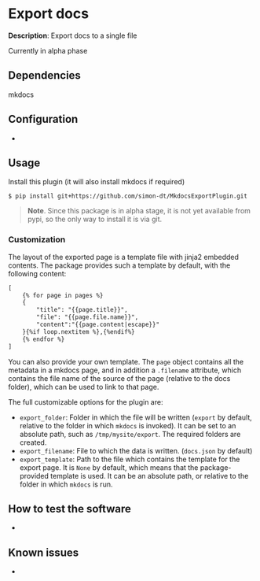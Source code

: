# Export docs

**Description**:  Export docs to a single file

Currently in alpha phase

## Dependencies

mkdocs

## Configuration

-

## Usage

Install this plugin (it will also install mkdocs if required)

```shell
$ pip install git+https://github.com/simon-dt/MkdocsExportPlugin.git
```

> **Note**. Since this package is in alpha stage, it is not yet available from pypi, so the only way to install it is via git.

### Customization

The layout of the exported page is a template file with jinja2 embedded contents. The package provides such a template by default, with the following content:

```markdown
[
    {% for page in pages %}
    {
        "title": "{{page.title}}",
        "file": "{{page.file.name}}",
        "content":"{{page.content|escape}}"
    }{%if loop.nextitem %},{%endif%}
    {% endfor %}
]
```

You can also provide your own template. The `page` object contains all the metadata in a mkdocs page, and in addition a `.filename` attribute, which contains the file name of the source of the page (relative to the docs folder), which can be used to link to that page.

The full customizable options for the plugin are:

* `export_folder`: Folder in which the file will be written (`export` by default, relative to the folder in which `mkdocs` is invoked). It can be set to an absolute path, such as `/tmp/mysite/export`. The required folders are created.
* `export_filename`: File to which the data is written. (`docs.json` by default)
* `export_template`: Path to the file which contains the template for the export page. It is `None` by default, which means that the package-provided template is used. It can be an absolute path, or relative to the folder in which `mkdocs` is run.

## How to test the software

-

## Known issues

-
